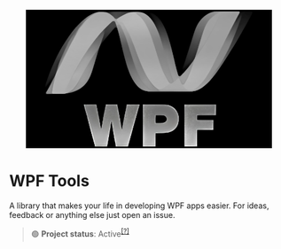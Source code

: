 <p align="center">
  <img src="https://raw.githubusercontent.com/BlyZeYT/WpfTools/master/banner.png" height="250">
</p>

# WPF Tools
A library that makes your life in developing WPF apps easier.
For ideas, feedback or anything else just open an issue.

> 🟢 **Project status**: Active<sup>[[?]](https://github.com/BlyZeYT/.github/blob/master/project-status.md)</sup>
